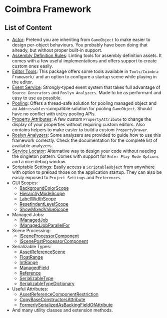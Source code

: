 ﻿# Coimbra Framework

## List of Content

- [Actor](Actor.md): Pretend you are inheriting from `GameObject` to make easier to design per-object behaviours. You probably have been doing that already, but without proper built-in support.
- [Assembly Definition Rules](AssemblyDefinitionRules.md): Linting tools for assembly definition assets. It comes with a few useful implementations and offers support to create custom ones easily.
- [Editor Tools](EditorTools.md): This package offers some tools available in `Tools/Coimbra Framework/` and an option to configure a startup scene while playing in the editor.
- [Event Service](EventService.md): Strongly-typed event system that takes full advantage of `Source Generators` and `Roslyn Analyzers`. Made to be as performant and easy to use as possible.
- [Pooling](Pooling.md): Offers a thread-safe solution for pooling managed object and an `Addressables`-compatible solution for pooling `GameObject`. Should have no conflict with `Unity` pooling APIs.
- [Property Attributes](PropertyAttributes.md): A few custom `PropertyAttribute` to change the display of your properties without requiring custom editors. Also contains helpers to make easier to build a custom `PropertyDrawer`.
- [Roslyn Analyzers](RoslynAnalyzers.md): Some analyzers are provided to guide how to use this framework correctly. Check the documentation for the complete list of available analyzers.
- [Service Locator](ServiceLocator.md): Alternative way to design your code without needing the singleton pattern. Comes with support for `Enter Play Mode Options` and a nice debug window.
- [Scriptable Settings](ScriptableSettings.md): Easily access a `ScriptableObject` from anywhere with option to preload those on the application startup. They can also be easily exposed to `Project Settings` and `Preferences`.
- GUI Scopes:
    - [BackgroundColorScope](../Coimbra.Editor/GUIScopes/BackgroundColorScope.cs)
    - [HierarchyModeScope](../Coimbra.Editor/GUIScopes/HierarchyModeScope.cs)
    - [LabelWidthScope](../Coimbra.Editor/GUIScopes/LabelWidthScope.cs)
    - [ResetIndentLevelScope](../Coimbra.Editor/GUIScopes/ResetIndentLevelScope.cs)
    - [ShowMixedValueScope](../Coimbra.Editor/GUIScopes/ShowMixedValueScope.cs)
- Managed Jobs:
    - [IManagedJob](../Coimbra.Jobs/IManagedJob.cs)
    - [IManagedJobParallelFor](../Coimbra.Jobs/IManagedJobParallelFor.cs)
- Scene Processing:
    - [ISceneProcessorComponent](../Coimbra/ISceneProcessorComponent.cs)
    - [IScenePostProcessorComponent](../Coimbra/IScenePostProcessorComponent.cs)
- Serializable Types:
    - [AssetReferenceScene](../Coimbra/AssetReferenceScene.cs)
    - [FloatRange](../Coimbra/FloatRange.cs)
    - [IntRange](../Coimbra/IntRange.cs)
    - [ManagedField](../Coimbra/ManagedField`1.cs)
    - [Reference](../Coimbra/Reference`1.cs)
    - [SerializableType](../Coimbra/SerializableType`1.cs)
    - [SerializableTypeDictionary](../Coimbra/SerializableTypeDictionary`3.cs)
- Useful Attributes:
    - [AssetReferenceComponentRestriction](../Coimbra/AssetReferenceComponentRestriction.cs)
    - [CopyBaseConstructorsAttribute](../Coimbra/CopyBaseConstructorsAttribute.cs)
    - [FormerlySerializedAsBackingFieldOfAttribute](../Coimbra/FormerlySerializedAsBackingFieldOfAttribute.cs)
- And many utility classes and extension methods.
